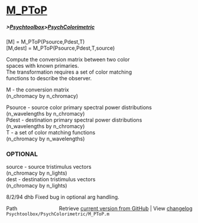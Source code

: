 # [M_PToP](M_PToP)
##### >[Psychtoolbox](Psychtoolbox)>[PsychColorimetric](PsychColorimetric)

[M] = M\_PToP(Psource,Pdest,T)  
[M,dest] = M\_PToP(Psource,Pdest,T,source)  
  
Compute the conversion matrix between two color  
spaces with known primaries.  
The transformation requires a set of color matching  
functions to describe the observer.  
  
M - the conversion matrix  
 (n\_chromacy by n\_chromacy)  
  
Psource - source color primary spectral power distributions  
  (n\_wavelengths by n\_chromacy)  
Pdest - destination primary spectral power distributions  
  (n\_wavelengths by n\_chromacy)  
T - a set of color matching functions  
  (n\_chromacy by n\_wavelengths)  
  
### OPTIONAL  
source - source tristimulus vectors  
 (n\_chromacy by n\_lights)  
dest - destination tristimulus vectors  
 (n\_chromacy by n\_lights)  
  
8/2/94      dhb     Fixed bug in optional arg handling.  




<div class="code_header" style="text-align:right;">
  <span style="float:left;">Path&nbsp;&nbsp;</span> <span class="counter">Retrieve <a href=
  "https://raw.github.com/Psychtoolbox-3/Psychtoolbox-3/beta/Psychtoolbox/PsychColorimetric/M_PToP.m">current version from GitHub</a> | View <a href=
  "https://github.com/Psychtoolbox-3/Psychtoolbox-3/commits/beta/Psychtoolbox/PsychColorimetric/M_PToP.m">changelog</a></span>
</div>
<div class="code">
  <code>Psychtoolbox/PsychColorimetric/M_PToP.m</code>
</div>

